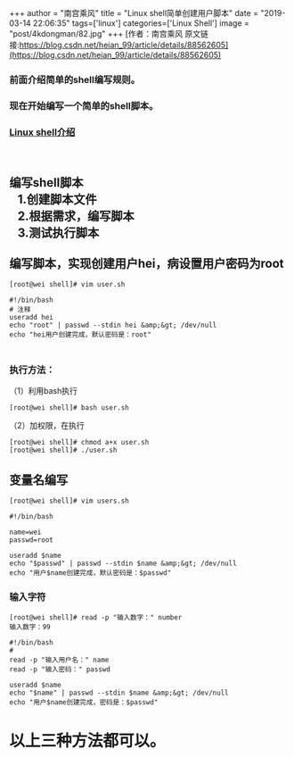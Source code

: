 +++
author = "南宫乘风"
title = "Linux shell简单创建用户脚本"
date = "2019-03-14 22:06:35"
tags=['linux']
categories=['Linux Shell']
image = "post/4kdongman/82.jpg"
+++
[作者：南宫乘风   原文链接:https://blog.csdn.net/heian_99/article/details/88562605](https://blog.csdn.net/heian_99/article/details/88562605)

### 前面介绍简单的shell编写规则。

### 现在开始编写一个简单的shell脚本。

### [**Linux shell介绍**](https://blog.csdn.net/heian_99/article/details/88560250)

 

## 编写shell脚本<br>    1.创建脚本文件<br>    2.根据需求，编写脚本<br>    3.测试执行脚本<br>    <br>编写脚本，实现创建用户hei，病设置用户密码为root

```
[root@wei shell]# vim user.sh
```

```
#!/bin/bash
# 注释
useradd hei
echo "root" | passwd --stdin hei &amp;&gt; /dev/null
echo "hei用户创建完成，默认密码是：root"
```

### <br>执行方法：

（1）利用bash执行

```
[root@wei shell]# bash user.sh 
```

（2）加权限，在执行

```
[root@wei shell]# chmod a+x user.sh
[root@wei shell]# ./user.sh 
```

## 变量名编写

```
[root@wei shell]# vim users.sh 
```

```
#!/bin/bash

name=wei
passwd=root

useradd $name
echo "$passwd" | passwd --stdin $name &amp;&gt; /dev/null
echo "用户$name创建完成，默认密码是：$passwd"
```

### 输入字符

```
[root@wei shell]# read -p "输入数字：" number
输入数字：99
```

```
#!/bin/bash
#
read -p "输入用户名：" name
read -p "输入密码：" passwd

useradd $name
echo "$name" | passwd --stdin $name &amp;&gt; /dev/null
echo "用户$name创建完成，密码是：$passwd"
```

# 以上三种方法都可以。

 
